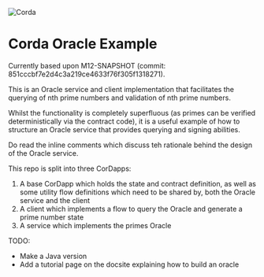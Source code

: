 ![Corda](https://www.corda.net/wp-content/uploads/2016/11/fg005_corda_b.png)

# Corda Oracle Example

Currently based upon M12-SNAPSHOT (commit: 851cccbf7e2d4c3a219ce4633f76f305f1318271).

This is an Oracle service and client implementation that facilitates the querying of nth prime numbers and validation of 
nth prime numbers.

Whilst the functionality is completely superfluous (as primes can be verified deterministically via the contract code), 
it is a useful example of how to structure an Oracle service that provides querying and signing abilities.

Do read the inline comments which discuss teh rationale behind the design of the Oracle service.

This repo is split into three CorDapps:

1. A base CorDapp which holds the state and contract definition, as well as some utility flow definitions which need to
   be shared by, both the Oracle service and the client
2. A client which implements a flow to query the Oracle and generate a prime number state
3. A service which implements the primes Oracle

TODO:

* Make a Java version
* Add a tutorial page on the docsite explaining how to build an oracle

